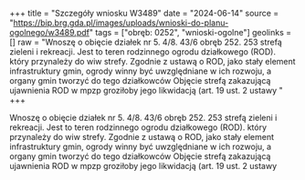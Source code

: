 +++
title = "Szczegóły wniosku W3489"
date = "2024-06-14"
source = "https://bip.brg.gda.pl/images/uploads/wnioski-do-planu-ogolnego/w3489.pdf"
tags = ["obręb: 0252", "wnioski-ogolne"]
geolinks = []
raw = "Wnoszę o obięcie działek nr 5. 4/8. 43/6 obręb 252. 253 strefą zieleni i rekreacji. Jest to teren rodzinnego ogrodu działkowego (ROD). który przynależy do wiw strefy. Zgodnie z ustawą o ROD, jako stały element infrastruktury gmin, ogrody winny być uwzględniane w ich rozwoju, a organy gmin tworzyć do tego działkowców Objęcie strefą zakazującą ujawnienia ROD w mpzp groziłoby jego likwidacją (art. 19 ust. 2 ustawy "
+++

Wnoszę o obięcie działek nr 5. 4/8. 43/6 obręb 252. 253 strefą zieleni i rekreacji. Jest to teren
rodzinnego ogrodu działkowego (ROD). który przynależy do wiw strefy. Zgodnie z ustawą o ROD, jako stały
element infrastruktury gmin, ogrody winny być uwzględniane w ich rozwoju, a organy gmin tworzyć do tego
działkowców Objęcie strefą zakazującą ujawnienia ROD w mpzp groziłoby jego likwidacją (art. 19 ust. 2 ustawy



